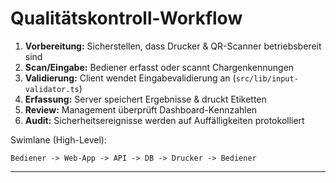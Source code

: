 # Qualitätskontroll-Workflow

1. **Vorbereitung:** Sicherstellen, dass Drucker & QR-Scanner betriebsbereit sind
2. **Scan/Eingabe:** Bediener erfasst oder scannt Chargenkennungen
3. **Validierung:** Client wendet Eingabevalidierung an (`src/lib/input-validator.ts`)
4. **Erfassung:** Server speichert Ergebnisse & druckt Etiketten
5. **Review:** Management überprüft Dashboard-Kennzahlen
6. **Audit:** Sicherheitsereignisse werden auf Auffälligkeiten protokolliert

Swimlane (High-Level):

```
Bediener -> Web-App -> API -> DB -> Drucker -> Bediener
```

---